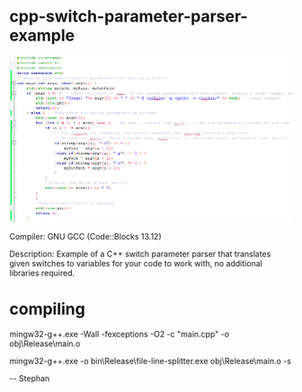 # cpp-switch-parameter-parser-example

![alt text](https://github.com/aeneasoftroy/cpp-switch-parameter-parser-example/blob/master/cpp-switch-parameter-parser-example.png)

Compiler: GNU GCC (Code::Blocks 13.12)

Description: Example of a C++ switch parameter parser that translates given switches to variables for your code to work with, no additional libraries required.

# compiling
mingw32-g++.exe -Wall -fexceptions -O2  -c "main.cpp" -o obj\Release\main.o

mingw32-g++.exe -o bin\Release\file-line-splitter.exe obj\Release\main.o -s  

-- Stephan
